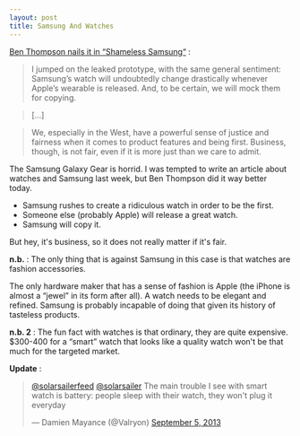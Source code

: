 ```yaml
---
layout: post
title: Samsung And Watches
---
```


[Ben Thompson nails it in “Shameless Samsung“](http://stratechery.com/2013/shameless-samsung/) :

> I jumped on the leaked prototype, with the same general sentiment: Samsung’s watch will undoubtedly change drastically whenever Apple’s wearable is released. And, to be certain, we will mock them for copying.

> […]

> We, especially in the West, have a powerful sense of justice and fairness when it comes to product features and being first. Business, though, is not fair, even if it is more just than we care to admit.

The Samsung Galaxy Gear is horrid. I was tempted to write an article about watches and Samsung last week, but Ben Thompson did it way better today.

* Samsung rushes to create a ridiculous watch in order to be the first.
* Someone else (probably Apple) will release a great watch.
* Samsung will copy it.

But hey, it's business, so it does not really matter if it's fair.

**n.b.** : The only thing that is against Samsung in this case is that watches are fashion accessories.

The only hardware maker that has a sense of fashion is Apple (the iPhone is almost a “jewel” in its form after all). A watch needs to be elegant and refined. Samsung is probably incapable of doing that given its history of tasteless products.

**n.b. 2** : The fun fact with watches is that ordinary, they are quite expensive. $300-400 for a “smart” watch that looks like a quality watch won't be that much for the targeted market.

**Update** :

<blockquote class="twitter-tweet"><p><a href="https://twitter.com/solarsailerfeed">@solarsailerfeed</a> <a href="https://twitter.com/solarsailer">@solarsailer</a> The main trouble I see with smart watch is battery: people sleep with their watch, they won&#39;t plug it everyday</p>&mdash; Damien Mayance (@Valryon) <a href="https://twitter.com/Valryon/statuses/375673429657022464">September 5, 2013</a></blockquote>
<script async src="//platform.twitter.com/widgets.js" charset="utf-8"></script>
